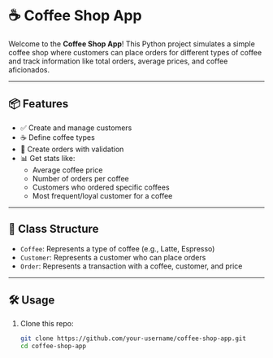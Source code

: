 # ☕ Coffee Shop App

Welcome to the **Coffee Shop App**! This Python project simulates a simple coffee shop where customers can place orders for different types of coffee and track information like total orders, average prices, and coffee aficionados.

---

## 📦 Features

- ✅ Create and manage customers
- ☕ Define coffee types
- 🧾 Create orders with validation
- 📊 Get stats like:
  - Average coffee price
  - Number of orders per coffee
  - Customers who ordered specific coffees
  - Most frequent/loyal customer for a coffee

---

## 🧱 Class Structure

- `Coffee`: Represents a type of coffee (e.g., Latte, Espresso)
- `Customer`: Represents a customer who can place orders
- `Order`: Represents a transaction with a coffee, customer, and price

---

## 🛠️ Usage

1. Clone this repo:
   ```bash
   git clone https://github.com/your-username/coffee-shop-app.git
   cd coffee-shop-app

